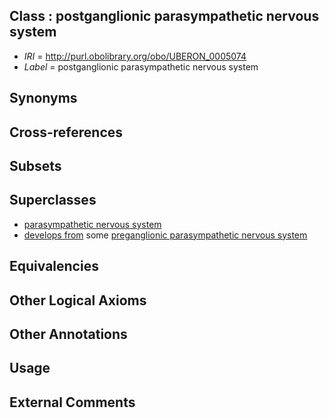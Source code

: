
## Class : postganglionic parasympathetic nervous system

 * *IRI* = http://purl.obolibrary.org/obo/UBERON_0005074
 * *Label* = postganglionic parasympathetic nervous system

## Synonyms


## Cross-references


## Subsets


## Superclasses

 * [parasympathetic nervous system](../../UBERON/11/UBERON_0000011.md)
 * [develops from](../../RO/02/RO_0002202.md) some [preganglionic parasympathetic nervous system](../../UBERON/73/UBERON_0005073.md)

## Equivalencies


## Other Logical Axioms


## Other Annotations


## Usage


## External Comments

